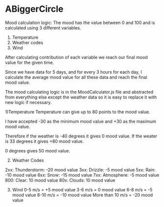 # ABiggerCircle


Mood calculation logic:
The mood has the value between 0 and 100 and is calculated using 3 different variables.
1) Temperature
2) Weather codes
3) Wind

After calculating contribution of each variable we reach our final mood value for the given time.

Since we have data for 5 days, and for every 3 hours for each day, I calculate the average mood value for all these data and reach the final mood value.

The mood calculating logic is in the MoodCalculator.js file and abstracted from everything else except the weather data so it is easy to replace it with new logic if necessary.

1)Temperature
Temperature can give up to 80 points to the mood value.

I have accepted -30 as the minimum mood value and +30 as the maximum mood value.

Therefore if the weather is -40 degrees it gives 0 mood value. If the weater is 33 degrees it gives +80 mood value.

0 degrees gives 50 mood value.

2) Weather Codes

2xx: Thunderstorm: -20 mood value
3xx: Drizzle: -5 mood value
5xx: Rain: -10 mood value
6xx: Snow: -15 mood value
7xx: Atmosphere: -5 mood value
800: Clear: 10 mood value
80x: Clouds: 10 mood value

3) Wind
0-5 m/s = +5 mood value
3-6 m/s = 0 mood value
6-8 m/s = -5 mood value
8-10 m/s = -10 mood value
More than 10 m/s = -20 mood value
